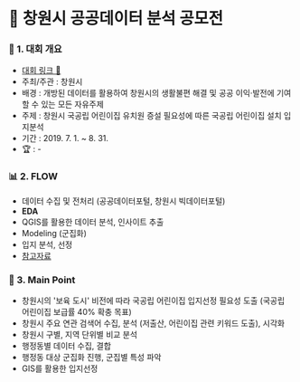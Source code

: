 # 📌 창원시 공공데이터 분석 공모전

### 📄 1. 대회 개요
  - [대회 링크 🔗](https://bigdata.changwon.go.kr/portal/board/notice/view.do?idx=1) 
  - 주최/주관 : 창원시
  - 배경 : 개방된 데이터를 활용하여 창원시의 생활불편 해결 및 공공 이익·발전에 기여할 수 있는 모든 자유주제 
  - 주제 : 창원시 국공립 어린이집 유치원 증설 필요성에 따른 국공립 어린이집 설치 입지분석
  - 기간 : 2019. 7. 1. ~ 8. 31.
  - :trophy: : - 

### 📊  2. FLOW 
  - 데이터 수집 및 전처리 (공공데이터포털, 창원시 빅데이터포털)
  - **EDA**
  - QGIS를 활용한 데이터 분석, 인사이트 추출
  - Modeling (군집화)
  - 입지 분석, 선정 
  - [참고자료]()

### 🎯 3. Main Point
- 창원시의 '보육 도시' 비전에 따라 국공립 어린이집 입지선정 필요성 도출 (국공립 어린이집 보급률 40% 확충 목표)
- 창원시 주요 연관 검색어 수집, 분석 (저출산, 어린이집 관련 키워드 도출), 시각화
- 창원시 구별, 지역 단위별 비교 분석
- 행정동별 데이터 수집, 결합
- 행정동 대상 군집화 진행, 군집별 특성 파악
- GIS를 활용한 입지선정

